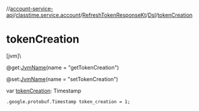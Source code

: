 //[account-service-api](../../../../index.md)/[classtime.service.account](../../index.md)/[RefreshTokenResponseKt](../index.md)/[Dsl](index.md)/[tokenCreation](token-creation.md)

# tokenCreation

[jvm]\

@get:[JvmName](https://kotlinlang.org/api/latest/jvm/stdlib/kotlin.jvm/-jvm-name/index.html)(name = &quot;getTokenCreation&quot;)

@set:[JvmName](https://kotlinlang.org/api/latest/jvm/stdlib/kotlin.jvm/-jvm-name/index.html)(name = &quot;setTokenCreation&quot;)

var [tokenCreation](token-creation.md): Timestamp

<code>.google.protobuf.Timestamp token_creation = 1;</code>
